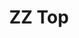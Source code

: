 ---
title: "ZZ Top"
summary: "ZZ Top is an American rock band formed in Houston, Texas, in 1969. For 51 years, it consisted of vocalist-guitarist Billy Gibbons, drummer Frank Beard and bassist-vocalist Dusty Hill, until Hill's death in 2021. ZZ Top developed a signature sound based on Gibbons' blues style and Hill and Beard's rhythm section. They are known for their live performances, sly and humorous lyrics, and the matching appearances of Gibbons and Hill, who wore sunglasses, hats and long beards.
ZZ Top formed after Gibbons' previous band, Moving Sidewalks, disbanded in 1969. Within a year, they signed with London Records and released ZZ Top's First Album in 1971. Subsequent releases, such as Tres Hombres and Fandango! , and the singles \"La Grange\" and \"Tush\", gained extensive radio airplay. By the mid-1970s, ZZ Top had become renowned in North America for their live act, including the Worldwide Texas Tour , which was a critical and commercial success.
After a hiatus, ZZ Top returned in 1979 with a new musical direction and image, with Gibbons and Hill wearing sunglasses and matching chest-length beards. With the album El Loco , they began to experiment with synthesizers and drum machines. They established a more mainstream sound and rose to international stardom with Eliminator and Afterburner , which integrated influences from new wave, punk, and dance-rock. The popularity of these albums' music videos, including those for \"Gimme All Your Lovin'\", \"Sharp Dressed Man\", and \"Legs\", gave them mass exposure on television channel MTV and made them prominent artists in 1980s pop culture. The Afterburner tour set records for the highest-attended and highest-grossing concert tour of 1986.
After gaining additional acclaim with the release of their tenth album, Recycler , and its accompanying tour, the group's experimentation continued with mixed success on the albums Antenna , Rhythmeen , XXX , and Mescalero . They most recently released La Futura and Goin' 50 , a compilation album commemorating the band's 50th anniversary. By the time of Hill's death in 2021, ZZ Top had become the longest-running band with an unchanged lineup in the history of popular music. Per Hill's wishes, he was replaced by their longtime guitar tech, Elwood Francis, on bass.
ZZ Top has released 15 studio albums and sold an estimated 50 million records worldwide. They have won three MTV Video Music Awards, and in 2004, the members were inducted into the Rock and Roll Hall of Fame. In 2015, Rolling Stone ranked Gibbons the 32nd-greatest guitarist of all time. The band members have supported campaigns and charities including Childline, St. Jude Children's Research Hospital, and a fundraiser for the Delta Blues Museum."
image: "zz-top.jpg"
apple_music_artist_url: "https://music.apple.com/gb/artist/zz-top/215917"
wikipedia_url: "https://en.wikipedia.org/wiki/ZZ_Top"
---
